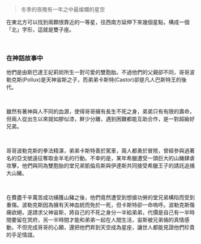 > 冬季的夜晚有一年之中最燦爛的星空

在東北方可以找到兩顆很靠近的一等星，往西南方延伸下來幾個星點，構成一個「北」字形，這就是雙子座。

<br />

### 在神話故事中

他們是由斯巴達王妃莉妲所生一對可愛的雙胞胎。不過他們的父親卻不同，哥哥波勒克斯(Pollux)是天神宙斯之子，而弟弟卡斯特(Castor)卻是凡人巴斯特王的後代。

<br />

雖然有著神與人不同的血源，使得哥哥擁有長生不死之身，弟弟只有有限的壽命，但兩人從出生以來就如膠似漆，鮮少分離，遇到困難都能互助合作，是一對超級好兄弟。

<br />

哥哥波勒克斯的拳法精湛，弟弟卡斯特善於駕車，兩人都勇於冒險，曾經參與過著名的亞戈號遠征奪取金羊毛的行動。不幸的是，某年希臘遭受一頭巨大的山豬肆虐攻擊，他們與同為雙胞胎的堂兄弟凱倫烏斯與伊達斯共同接受希臘王子的請託追捕大山豬。

<br />

在費盡千辛萬苦成功捕獲山豬之後，他們竟然遭受到想搶功勞的堂兄弟構陷而受到重傷。波勒克斯因為擁有天神血統而免於一死，但卡斯特卻一命嗚呼。波勒克斯傷痛欲絕，遂請求父神宙斯，將自己的不死之身分一半給弟弟，代價是自己有一半時間要留在冥府，另一半時間才能和弟弟一起在人間生活，宙斯被兄弟倆的真情感動，不但完成哥哥的心願，還把他們昇到天空成為星座，讓世人都能見證他們珍貴的手足情誼。